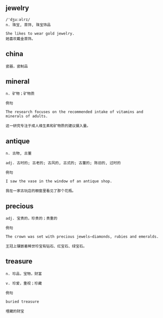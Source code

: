 ## jewelry
```
/'dʒuːəlrɪ/
n. 珠宝, 首饰, 珠宝饰品

She likes to wear gold jewelry.
她喜欢戴金首饰。
```
## china
```
瓷器，瓷制品
```
## mineral
```
n. 矿物；矿物质

例句

The research focuses on the recommended intake of vitamins and minerals of adults.

这一研究专注于成人维生素和矿物质的建议摄入量。
```
## antique
```
n. 古物, 古董

adj. 古时的; 古老的; 古风的, 古式的; 古董的; 陈旧的, 过时的

例句

I saw the vase in the window of an antique shop.

我在一家古玩店的橱窗里看见了那个花瓶。
```
## precious
```
adj. 宝贵的，珍贵的；贵重的

例句

The crown was set with precious jewels—diamonds, rubies and emeralds.

王冠上镶嵌着稀世珍宝有钻石、红宝石、绿宝石。
```
## treasure
```
n. 珍品，宝物，财富

v. 珍爱，重视；珍藏

例句

buried treasure

埋藏的财宝
```
